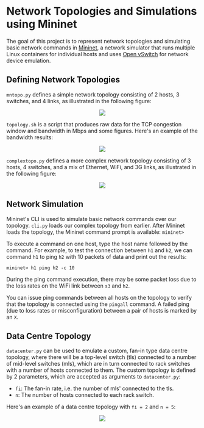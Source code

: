 # Network Topologies and Simulations using Mininet

The goal of this project is to represent network topologies and simulating basic network commands in <a href="http://mininet.org">Mininet</a>, a network simulator that runs multiple Linux containers for individual hosts and uses <a href="openvswitch.org">Open vSwitch</a> for network device emulation.

## Defining Network Topologies

`mntopo.py` defines a simple network topology consisting of 2 hosts, 3 switches, and 4 links, as illustrated in the following figure:

<p align="center">
  <img src="https://user-images.githubusercontent.com/87489775/125826918-bc79ba05-e099-46f4-a83b-96cabef27e85.png">
</p>

`topology.sh` is a script that produces raw data for the TCP congestion window and bandwidth in Mbps and some figures. Here's an example of the bandwidth results:

<p align="center">
  <img src="https://user-images.githubusercontent.com/87489775/125826843-3fb08c8b-def8-44bf-b470-46c081c327b2.png">
</p>

`complextopo.py` defines a more complex network topology consisting of 3 hosts, 4 switches, and a mix of Ethernet, WiFi, and 3G links, as illustrated in the following figure:

<p align="center">
  <img src="https://user-images.githubusercontent.com/87489775/125828903-f772f337-36f6-441a-aa45-2303c18d345a.png">
</p>

## Network Simulation

Mininet's CLI is used to simulate basic network commands over our topology. `cli.py` loads our complex topology from earlier. After Mininet loads the topology, the Mininet command prompt is available: `mininet>`

To execute a command on one host, type the host name followed by the command. For example, to test the connection between `h1` and `h2`, we can command `h1` to ping `h2` with 10 packets of data and print out the results:

`mininet> h1 ping h2 -c 10`

During the ping command execution, there may be some packet loss due to the loss rates on the WiFi link between `s3` and `h2`.

You can issue ping commands between all hosts on the topology to verify that the topology is connected using the `pingall` command. A failed ping (due to loss rates or misconfiguration) between a pair of hosts is marked by an `X`.

## Data Centre Topology

`datacenter.py` can be used to emulate a custom, fan-in type data centre topology, where there will be a top-level switch (tls) connected to a number of mid-level switches (mls), which are in turn connected to rack switches with a number of hosts connected to them. The custom topology is defined by 2 parameters, which are accepted as arguments to `datacenter.py`:

- `fi`: The fan-in rate, i.e. the number of mls' connected to the tls.
- `n`: The number of hosts connected to each rack switch.

Here's an example of a data centre topology with `fi = 2` and `n = 5`:

<p align="center">
  <img src="https://user-images.githubusercontent.com/87489775/125832199-3fcf9a6c-b097-4c82-9c68-b87bf3900136.png">
</p>
